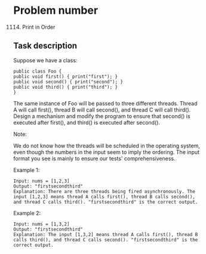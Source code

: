 # Problem number
1114. Print in Order

## Task description

Suppose we have a class:

    public class Foo {
    public void first() { print("first"); }
    public void second() { print("second"); }
    public void third() { print("third"); }
    }
The same instance of Foo will be passed to three different threads. Thread A will call first(), thread B will call second(), and thread C will call third(). Design a mechanism and modify the program to ensure that second() is executed after first(), and third() is executed after second().

Note:

We do not know how the threads will be scheduled in the operating system, even though the numbers in the input seem to imply the ordering. The input format you see is mainly to ensure our tests' comprehensiveness.

 

Example 1:

    Input: nums = [1,2,3]
    Output: "firstsecondthird"
    Explanation: There are three threads being fired asynchronously. The input [1,2,3] means thread A calls first(), thread B calls second(), and thread C calls third(). "firstsecondthird" is the correct output.
Example 2:

    Input: nums = [1,3,2]
    Output: "firstsecondthird"
    Explanation: The input [1,3,2] means thread A calls first(), thread B calls third(), and thread C calls second(). "firstsecondthird" is the correct output.